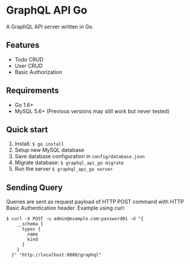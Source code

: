 # GraphQL API Go

A GraphQL API server written in Go.

## Features

* Todo CRUD
* User CRUD
* Basic Authorization

## Requirements
* Go 1.6+
* MySQL 5.6+ (Previous versions may still work but never tested)

## Quick start

1. Install: `$ go install`
2. Setup new MySQL database
3. Save database configuration in `config/database.json`
4. Migrate database: `$ graphql_api_go migrate`
5. Run the server `$ graphql_api_go server`

## Sending Query

Queries are sent as request payload of HTTP POST command with HTTP Basic Authentication header. Example using curl:

    $ curl -X POST -u admin@example.com:password01 -d "{
        __schema {
          types {
            name
            kind
          }
        }
      }" "http://localhost:8080/graphql"
